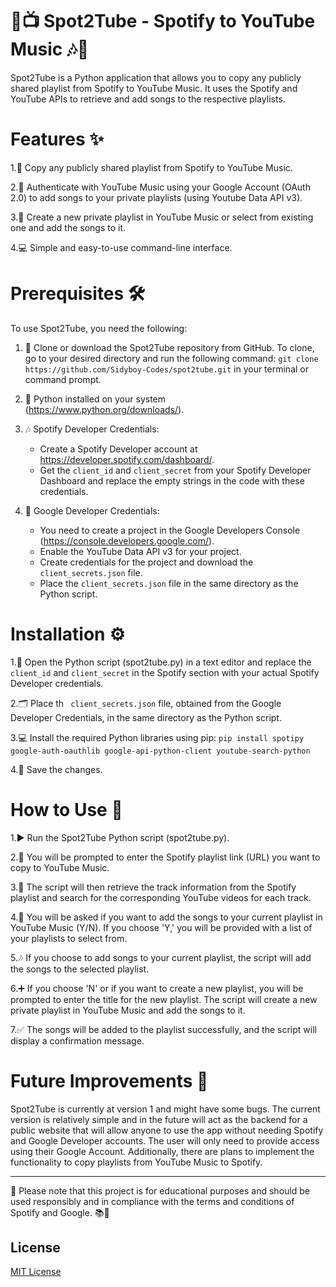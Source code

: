 # 🎵📺 Spot2Tube - Spotify to YouTube Music 🎶🎥

Spot2Tube is a Python application that allows you to copy any publicly shared playlist from Spotify to YouTube Music. It uses the Spotify and YouTube APIs to retrieve and add songs to the respective playlists.

# Features ✨
1.🎵 Copy any publicly shared playlist from Spotify to YouTube Music.

2.🔑 Authenticate with YouTube Music using your Google Account (OAuth 2.0) to add songs to your private playlists (using Youtube Data API v3).

3.🎉 Create a new private playlist in YouTube Music or select from existing one and add the songs to it.

4.💻 Simple and easy-to-use command-line interface.

# Prerequisites 🛠️
To use Spot2Tube, you need the following:

1. 🔗 Clone or download the Spot2Tube repository from GitHub. To clone, go to your desired directory and run the following command: ```git clone https://github.com/Sidyboy-Codes/spot2tube.git``` in your terminal or command prompt.

2. 🐍 Python installed on your system (https://www.python.org/downloads/).

3. 🎶 Spotify Developer Credentials:
    * Create a Spotify Developer account at https://developer.spotify.com/dashboard/.
    * Get the `client_id` and `client_secret` from your Spotify Developer Dashboard and replace the empty strings in the code with these credentials.

4. 📲 Google Developer Credentials:

    * You need to create a project in the Google Developers Console (https://console.developers.google.com/).
    * Enable the YouTube Data API v3 for your project.
    * Create credentials for the project and download the `client_secrets.json` file.
    * Place the `client_secrets.json` file in the same directory as the Python script.
# Installation ⚙️

1.📝 Open the Python script (spot2tube.py) in a text editor and replace the `client_id` and `client_secret` in the Spotify section with your actual Spotify Developer credentials.

2.🗂️ Place th ` client_secrets.json` file, obtained from the Google Developer Credentials, in the same directory as the Python script.

3.💻 Install the required Python libraries using pip: ```pip install spotipy google-auth-oauthlib google-api-python-client youtube-search-python```

4.💾 Save the changes.

# How to Use 🚀
1.▶️ Run the Spot2Tube Python script (spot2tube.py).

2.🎵 You will be prompted to enter the Spotify playlist link (URL) you want to copy to YouTube Music.

3.🔄 The script will then retrieve the track information from the Spotify playlist and search for the corresponding YouTube videos for each track.

4.🤔 You will be asked if you want to add the songs to your current playlist in YouTube Music (Y/N). If you choose 'Y,' you will be provided with a list of your playlists to select from.

5.🎶 If you choose to add songs to your current playlist, the script will add the songs to the selected playlist.

6.➕ If you choose 'N' or if you want to create a new playlist, you will be prompted to enter the title for the new playlist. The script will create a new private playlist in YouTube Music and add the songs to it.

7.✅ The songs will be added to the playlist successfully, and the script will display a confirmation message.

# Future Improvements 🚧
Spot2Tube is currently at version 1 and might have some bugs. The current version is relatively simple and in the future will act as the backend for a public website that will allow anyone to use the app without needing Spotify and Google Developer accounts. The user will only need to provide access using their Google Account. Additionally, there are plans to implement the functionality to copy playlists from YouTube Music to Spotify.

--- 
📝 Please note that this project is for educational purposes and should be used responsibly and in compliance with the terms and conditions of Spotify and Google. 📚📝

## License
[MIT License](LICENSE)